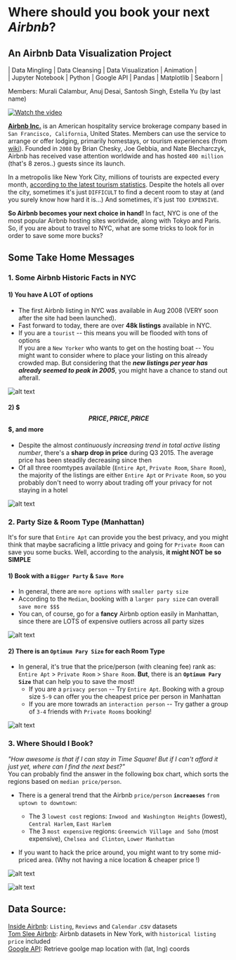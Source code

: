 # Where should you book your next _Airbnb_?
## An Airbnb Data Visualization Project
| Data Mingling | Data Cleansing | Data Visualization | Animation |  
| Jupyter Notebook | Python | Google API | Pandas | Matplotlib | Seaborn |  

Members: Murali Calambur, Anuj Desai, Santosh Singh, Estella Yu  (by last name)

[![Watch the video](https://github.com/EstellaYu/Data_Visualization_Airbnb_Hotel/blob/working/Output/Gmaps_Visualization/Animation/airbnb_listing.gif)](https://github.com/EstellaYu/Data_Visualization_Airbnb_Hotel/blob/working/Output/Gmaps_Visualization/Animation/airbnb_listing.gif)

[**Airbnb Inc.**](https://www.airbnb.com/) is an American hospitality service brokerage company based in `San Francisco, California`, United States. Members can use the service to arrange or offer lodging, primarily homestays, or tourism experiences (from [wiki](https://en.wikipedia.org/wiki/Airbnb)). Founded in `2008` by Brian Chesky, Joe Gebbia, and Nate Blecharczyk, Airbnb has received vase attention worldwide and has hosted `400 million` (that's 8 zeros..) guests since its launch.

In a metropolis like New York City, millions of tourists are expected every month, [according to the latest tourism statistics](https://www.nytimes.com/2019/01/16/nyregion/nyc-tourism-record.html). Despite the hotels all over the city, sometimes it's just `DIFFICULT` to find a decent room to stay at (and you surely know how hard it is...) And sometimes, it's just `TOO EXPENSIVE`. 

**So Airbnb becomes your next choice in hand!** In fact, NYC is one of the most popular Airbnb hosting sites worldwide, along with Tokyo and Paris. So, if you are about to travel to NYC, what are some tricks to look for in order to save some more bucks?
## Some Take Home Messages
### 1. Some Airbnb Historic Facts in NYC
####  1) You have A LOT of options
  * The first Airbnb listing in NYC was available in Aug 2008 (VERY soon after the site had been launched). 
  * Fast forward to today, there are over **48k listings** available in NYC.
  * If you are a `tourist` -- this means you will be flooded with tons of options  
    If you are a `New Yorker` who wants to get on the hosting boat -- You might want to consider where to place your listing on this already crowded map. But considering that the **_new listings per year has already seemed to peak in 2005_**, you might have a chance to stand out afterall. 


![alt text](https://github.com/EstellaYu/Data_Visualization_Airbnb_Hotel/blob/working/Output/Historic_Accumulate_Listing_Count_ALLTIME.png "Airbnb Listings in NYC")

#### 2) $$$ PRICE, PRICE, PRICE $$$, and more
  * Despite the almost _continuously increasing trend in total active listing number_, there's a **sharp drop in price** during Q3 2015. The average price has been steadily decreasing since then
  * Of all three roomtypes available (`Entire Apt`, `Private Room`, `Share Room`), the majority of the listings are either `Entire Apt` or `Private Room`, so you probably don't need to worry about trading off your privacy for not staying in a hotel  
  
![alt text](https://github.com/EstellaYu/Data_Visualization_Airbnb_Hotel/blob/working/Output/Histroric_Listing_Count_and_Average_Price.png "Airbnb Listings Price in NYC")

### 2. Party Size & Room Type (Manhattan)
It's for sure that `Entire Apt` can provide you the best privacy, and you might think that maybe sacraficing a little privacy and going for `Private Room` can save you some bucks. Well, according to the analysis, **it might NOT be so SIMPLE**

#### 1) Book with a **`Bigger Party`** & **`Save More`**
  * In general, there are `more options` with `smaller party size`
  * According to the `Median`, booking with a `larger pary size` can overall `save more $$$` 
  * You can, of course, go for a **fancy** Airbnb option easily in Manhattan, since there are LOTS of expensive outliers across all party sizes 
  
![alt text](https://github.com/EstellaYu/Data_Visualization_Airbnb_Hotel/blob/estella/Output/AveragePriceDistBoxPlot.png "Box plot Accommodation & Room Type in NYC")

#### 2) There is an **`Optimum Pary Size`** for each Room Type
  * In general, it's true that the price/person (with cleaning fee) rank as: `Entire Apt` > `Private Room` > `Share Room`. **But**, there is an **`Optimum Pary Size`** that can help you to save the most!
     * If you are a `privacy person` -- Try `Entire Apt`. Booking with a group size `5-9` can offer you the cheapest price per person in Manhattan
     * If you are more towrads an `interaction person` -- Try gather a group of `3-4` friends with `Private Rooms` booking!  

![alt text](https://github.com/EstellaYu/Data_Visualization_Airbnb_Hotel/blob/estella/Output/MeanPriceByRoomTypes.png "Accommodation & Room Type in NYC")

### 3. Where Should I Book?
_"How awesome is that if I can stay in Time Square! But if I can't afford it just yet, where can I find the next best?"_  
You can probably find the answer in the following box chart, which sorts the regions based on `median price/person`. 
* There is a general trend that the Airbnb `price/person` **`increaeses`** `from uptown to downtown`:  
  * The 3 `lowest cost` regions: `Inwood and Washington Heights` (lowest), `Central Harlem`, `East Harlem`
  * The 3 `most expensive` regions: `Greenwich Village and Soho` (most expensive), `Chelsea and Clinton`, `Lower Manhattan`
  
* If you want to hack the price around, you might want to try some mid-priced area. (Why not having a nice location & cheaper price !)

![alt text](https://github.com/EstellaYu/Data_Visualization_Airbnb_Hotel/blob/estella/Output/priceperregion.png "Regional in NYC")

![alt text](https://github.com/EstellaYu/Data_Visualization_Airbnb_Hotel/blob/estella/Output/RegionalPricing_Map.png "RegionalPriceMap")

## Data Source: 
[Inside Airbnb](http://insideairbnb.com/): `Listing`, `Reviews` and `Calendar` .csv datasets  
[Tom Slee Airbnb](http://tomslee.net/category/airbnb-data): Airbnb datasets in New York, with `historical listing price` included  
[Google API](https://console.developers.google.com): Retrieve goolge map location with (lat, lng) coords
